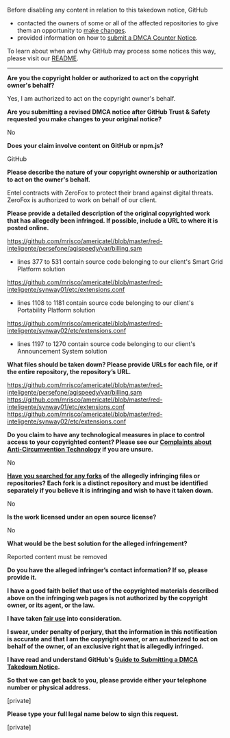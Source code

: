 Before disabling any content in relation to this takedown notice, GitHub
- contacted the owners of some or all of the affected repositories to give them an opportunity to [make changes](https://docs.github.com/en/github/site-policy/dmca-takedown-policy#a-how-does-this-actually-work).
- provided information on how to [submit a DMCA Counter Notice](https://docs.github.com/en/articles/guide-to-submitting-a-dmca-counter-notice).

To learn about when and why GitHub may process some notices this way, please visit our [README](https://github.com/github/dmca/blob/master/README.md#anatomy-of-a-takedown-notice).

---

**Are you the copyright holder or authorized to act on the copyright owner's behalf?**

Yes, I am authorized to act on the copyright owner's behalf.

**Are you submitting a revised DMCA notice after GitHub Trust & Safety requested you make changes to your original notice?**

No

**Does your claim involve content on GitHub or npm.js?**

GitHub

**Please describe the nature of your copyright ownership or authorization to act on the owner's behalf.**

Entel contracts with ZeroFox to protect their brand against digital threats. ZeroFox is authorized to work on behalf of our client.

**Please provide a detailed description of the original copyrighted work that has allegedly been infringed. If possible, include a URL to where it is posted online.**

https://github.com/mrisco/americatel/blob/master/red-inteligente/persefone/agispeedy/var/billing.sam  
- lines 377 to 531 contain source code belonging to our client's Smart Grid Platform solution

https://github.com/mrisco/americatel/blob/master/red-inteligente/synway01/etc/extensions.conf  
- lines 1108 to 1181 contain source code belonging to our client's Portability Platform solution

https://github.com/mrisco/americatel/blob/master/red-inteligente/synway02/etc/extensions.conf  
- lines 1197 to 1270 contain source code belonging to our client's Announcement System solution

**What files should be taken down? Please provide URLs for each file, or if the entire repository, the repository’s URL.**

https://github.com/mrisco/americatel/blob/master/red-inteligente/persefone/agispeedy/var/billing.sam  
https://github.com/mrisco/americatel/blob/master/red-inteligente/synway01/etc/extensions.conf  
https://github.com/mrisco/americatel/blob/master/red-inteligente/synway02/etc/extensions.conf

**Do you claim to have any technological measures in place to control access to your copyrighted content? Please see our <a href="https://docs.github.com/articles/guide-to-submitting-a-dmca-takedown-notice#complaints-about-anti-circumvention-technology">Complaints about Anti-Circumvention Technology</a> if you are unsure.**

No

**<a href="https://docs.github.com/articles/dmca-takedown-policy#b-what-about-forks-or-whats-a-fork">Have you searched for any forks</a> of the allegedly infringing files or repositories? Each fork is a distinct repository and must be identified separately if you believe it is infringing and wish to have it taken down.**

No

**Is the work licensed under an open source license?**

No

**What would be the best solution for the alleged infringement?**

Reported content must be removed

**Do you have the alleged infringer’s contact information? If so, please provide it.**

**I have a good faith belief that use of the copyrighted materials described above on the infringing web pages is not authorized by the copyright owner, or its agent, or the law.**

**I have taken <a href="https://www.lumendatabase.org/topics/22">fair use</a> into consideration.**

**I swear, under penalty of perjury, that the information in this notification is accurate and that I am the copyright owner, or am authorized to act on behalf of the owner, of an exclusive right that is allegedly infringed.**

**I have read and understand GitHub's <a href="https://docs.github.com/articles/guide-to-submitting-a-dmca-takedown-notice/">Guide to Submitting a DMCA Takedown Notice</a>.**

**So that we can get back to you, please provide either your telephone number or physical address.**

[private]

**Please type your full legal name below to sign this request.**

[private]

